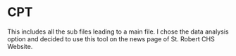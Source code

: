 # CPT
This includes all the sub files leading to a main file.
I chose the data analysis option and decided to use this tool on the news page of St. Robert CHS Website.
